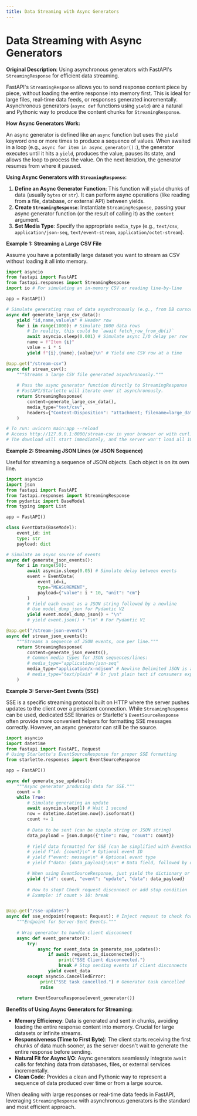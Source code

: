```yaml
---
title: Data Streaming with Async Generators
---
```


# Data Streaming with Async Generators

**Original Description**: Using asynchronous generators with FastAPI's `StreamingResponse` for efficient data streaming.

FastAPI's `StreamingResponse` allows you to send response content piece by piece, without loading the entire response into memory first. This is ideal for large files, real-time data feeds, or responses generated incrementally. Asynchronous generators (`async def` functions using `yield`) are a natural and Pythonic way to produce the content chunks for `StreamingResponse`.

**How Async Generators Work:**

An async generator is defined like an `async` function but uses the `yield` keyword one or more times to produce a sequence of values. When awaited in a loop (e.g., `async for item in async_generator():`), the generator executes until it hits a `yield`, produces the value, pauses its state, and allows the loop to process the value. On the next iteration, the generator resumes from where it paused.

**Using Async Generators with `StreamingResponse`:**

1.  **Define an Async Generator Function**: This function will `yield` chunks of data (usually `bytes` or `str`). It can perform async operations (like reading from a file, database, or external API) between yields.
2.  **Create `StreamingResponse`**: Instantiate `StreamingResponse`, passing your async generator function (or the result of calling it) as the `content` argument.
3.  **Set Media Type**: Specify the appropriate `media_type` (e.g., `text/csv`, `application/json-seq`, `text/event-stream`, `application/octet-stream`).

**Example 1: Streaming a Large CSV File**

Assume you have a potentially large dataset you want to stream as CSV without loading it all into memory.

```python
import asyncio
from fastapi import FastAPI
from fastapi.responses import StreamingResponse
import io # For simulating an in-memory CSV or reading line-by-line

app = FastAPI()

# Simulate generating rows of data asynchronously (e.g., from DB cursor)
async def generate_large_csv_data():
    yield "id,name,value\n" # Header row
    for i in range(1000): # Simulate 1000 data rows
        # In reality, this could be `await fetch_row_from_db(i)`
        await asyncio.sleep(0.001) # Simulate async I/O delay per row
        name = f"Item {i}"
        value = i * i
        yield f"{i},{name},{value}\n" # Yield one CSV row at a time

@app.get("/stream-csv")
async def stream_csv():
    """Streams a large CSV file generated asynchronously."""
    
    # Pass the async generator function directly to StreamingResponse
    # FastAPI/Starlette will iterate over it asynchronously.
    return StreamingResponse(
        content=generate_large_csv_data(), 
        media_type="text/csv",
        headers={"Content-Disposition": "attachment; filename=large_data.csv"} # Prompt download
    )

# To run: uvicorn main:app --reload
# Access http://127.0.0.1:8000/stream-csv in your browser or with curl.
# The download will start immediately, and the server won't load all 1000 rows into memory at once.
```

**Example 2: Streaming JSON Lines (or JSON Sequence)**

Useful for streaming a sequence of JSON objects. Each object is on its own line.

```python
import asyncio
import json
from fastapi import FastAPI
from fastapi.responses import StreamingResponse
from pydantic import BaseModel
from typing import List

app = FastAPI()

class EventData(BaseModel):
    event_id: int
    type: str
    payload: dict

# Simulate an async source of events
async def generate_json_events():
    for i in range(50):
        await asyncio.sleep(0.05) # Simulate delay between events
        event = EventData(
            event_id=i,
            type="MEASUREMENT",
            payload={"value": i * 10, "unit": "cm"}
        )
        # Yield each event as a JSON string followed by a newline
        # Use model_dump_json for Pydantic V2
        yield event.model_dump_json() + "\n" 
        # yield event.json() + "\n" # For Pydantic V1

@app.get("/stream-json-events")
async def stream_json_events():
    """Streams a sequence of JSON events, one per line."""
    return StreamingResponse(
        content=generate_json_events(),
        # Common media types for JSON sequences/lines:
        # media_type="application/json-seq" 
        media_type="application/x-ndjson" # Newline Delimited JSON is also common
        # media_type="text/plain" # Or just plain text if consumers expect simple lines
    )
```

**Example 3: Server-Sent Events (SSE)**

SSE is a specific streaming protocol built on HTTP where the server pushes updates to the client over a persistent connection. While `StreamingResponse` can be used, dedicated SSE libraries or Starlette's `EventSourceResponse` often provide more convenient helpers for formatting SSE messages correctly. However, an async generator can still be the source.

```python
import asyncio
import datetime
from fastapi import FastAPI, Request
# Using Starlette's EventSourceResponse for proper SSE formatting
from starlette.responses import EventSourceResponse 

app = FastAPI()

async def generate_sse_updates():
    """Async generator producing data for SSE."""
    count = 0
    while True:
        # Simulate generating an update
        await asyncio.sleep(1) # Wait 1 second
        now = datetime.datetime.now().isoformat()
        count += 1
        
        # Data to be sent (can be simple string or JSON string)
        data_payload = json.dumps({"time": now, "count": count})
        
        # Yield data formatted for SSE (can be simplified with EventSourceResponse)
        # yield f"id: {count}\n" # Optional event ID
        # yield f"event: message\n" # Optional event type
        # yield f"data: {data_payload}\n\n" # Data field, followed by double newline

        # When using EventSourceResponse, just yield the dictionary or string payload
        yield {"id": count, "event": "update", "data": data_payload} 
        
        # How to stop? Check request disconnect or add stop condition
        # Example: if count > 10: break 


@app.get("/sse-updates")
async def sse_endpoint(request: Request): # Inject request to check for disconnect
    """Endpoint for Server-Sent Events."""
    
    # Wrap generator to handle client disconnect
    async def event_generator():
        try:
            async for event_data in generate_sse_updates():
                if await request.is_disconnected():
                    print("SSE Client disconnected.")
                    break # Stop sending events if client disconnects
                yield event_data 
        except asyncio.CancelledError:
             print("SSE task cancelled.") # Generator task cancelled
             raise
             
    return EventSourceResponse(event_generator())

```

**Benefits of Using Async Generators for Streaming:**

*   **Memory Efficiency**: Data is generated and sent in chunks, avoiding loading the entire response content into memory. Crucial for large datasets or infinite streams.
*   **Responsiveness (Time to First Byte)**: The client starts receiving the first chunks of data much sooner, as the server doesn't wait to generate the entire response before sending.
*   **Natural Fit for Async I/O**: Async generators seamlessly integrate `await` calls for fetching data from databases, files, or external services incrementally.
*   **Clean Code**: Provides a clean and Pythonic way to represent a sequence of data produced over time or from a large source.

When dealing with large responses or real-time data feeds in FastAPI, leveraging `StreamingResponse` with asynchronous generators is the standard and most efficient approach.

    